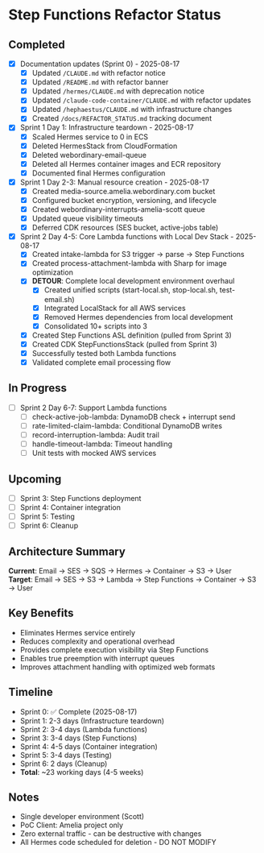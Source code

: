 # Step Functions Refactor Status

## Completed
- [x] Documentation updates (Sprint 0) - 2025-08-17
  - [x] Updated `/CLAUDE.md` with refactor notice
  - [x] Updated `/README.md` with refactor banner
  - [x] Updated `/hermes/CLAUDE.md` with deprecation notice
  - [x] Updated `/claude-code-container/CLAUDE.md` with refactor updates
  - [x] Updated `/hephaestus/CLAUDE.md` with infrastructure changes
  - [x] Created `/docs/REFACTOR_STATUS.md` tracking document

- [x] Sprint 1 Day 1: Infrastructure teardown - 2025-08-17
  - [x] Scaled Hermes service to 0 in ECS
  - [x] Deleted HermesStack from CloudFormation
  - [x] Deleted webordinary-email-queue
  - [x] Deleted all Hermes container images and ECR repository
  - [x] Documented final Hermes configuration

- [x] Sprint 1 Day 2-3: Manual resource creation - 2025-08-17
  - [x] Created media-source.amelia.webordinary.com bucket
  - [x] Configured bucket encryption, versioning, and lifecycle
  - [x] Created webordinary-interrupts-amelia-scott queue
  - [x] Updated queue visibility timeouts
  - [x] Deferred CDK resources (SES bucket, active-jobs table)

- [x] Sprint 2 Day 4-5: Core Lambda functions with Local Dev Stack - 2025-08-17
  - [x] Created intake-lambda for S3 trigger → parse → Step Functions
  - [x] Created process-attachment-lambda with Sharp for image optimization  
  - [x] **DETOUR**: Complete local development environment overhaul
    - [x] Created unified scripts (start-local.sh, stop-local.sh, test-email.sh)
    - [x] Integrated LocalStack for all AWS services
    - [x] Removed Hermes dependencies from local development
    - [x] Consolidated 10+ scripts into 3
  - [x] Created Step Functions ASL definition (pulled from Sprint 3)
  - [x] Created CDK StepFunctionsStack (pulled from Sprint 3)
  - [x] Successfully tested both Lambda functions
  - [x] Validated complete email processing flow

## In Progress
- [ ] Sprint 2 Day 6-7: Support Lambda functions
  - [ ] check-active-job-lambda: DynamoDB check + interrupt send
  - [ ] rate-limited-claim-lambda: Conditional DynamoDB writes
  - [ ] record-interruption-lambda: Audit trail
  - [ ] handle-timeout-lambda: Timeout handling
  - [ ] Unit tests with mocked AWS services

## Upcoming
- [ ] Sprint 3: Step Functions deployment
- [ ] Sprint 4: Container integration
- [ ] Sprint 5: Testing
- [ ] Sprint 6: Cleanup

## Architecture Summary
**Current**: Email → SES → SQS → Hermes → Container → S3 → User  
**Target**: Email → SES → S3 → Lambda → Step Functions → Container → S3 → User

## Key Benefits
- Eliminates Hermes service entirely
- Reduces complexity and operational overhead
- Provides complete execution visibility via Step Functions
- Enables true preemption with interrupt queues
- Improves attachment handling with optimized web formats

## Timeline
- Sprint 0: ✅ Complete (2025-08-17)
- Sprint 1: 2-3 days (Infrastructure teardown)
- Sprint 2: 3-4 days (Lambda functions)
- Sprint 3: 3-4 days (Step Functions)
- Sprint 4: 4-5 days (Container integration)
- Sprint 5: 3-4 days (Testing)
- Sprint 6: 2 days (Cleanup)
- **Total**: ~23 working days (4-5 weeks)

## Notes
- Single developer environment (Scott)
- PoC Client: Amelia project only
- Zero external traffic - can be destructive with changes
- All Hermes code scheduled for deletion - DO NOT MODIFY